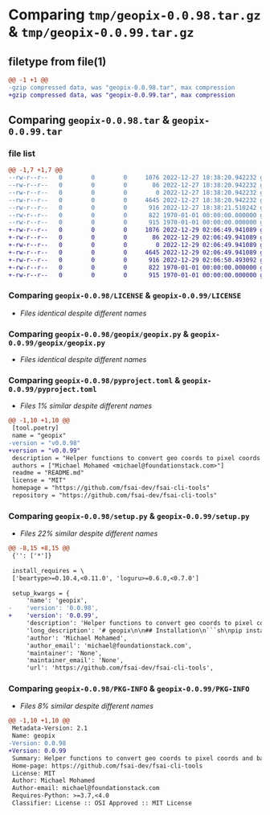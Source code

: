 # Comparing `tmp/geopix-0.0.98.tar.gz` & `tmp/geopix-0.0.99.tar.gz`

## filetype from file(1)

```diff
@@ -1 +1 @@
-gzip compressed data, was "geopix-0.0.98.tar", max compression
+gzip compressed data, was "geopix-0.0.99.tar", max compression
```

## Comparing `geopix-0.0.98.tar` & `geopix-0.0.99.tar`

### file list

```diff
@@ -1,7 +1,7 @@
--rw-r--r--   0        0        0     1076 2022-12-27 18:38:20.942232 geopix-0.0.98/LICENSE
--rw-r--r--   0        0        0       86 2022-12-27 18:38:20.942232 geopix-0.0.98/README.md
--rw-r--r--   0        0        0        0 2022-12-27 18:38:20.942232 geopix-0.0.98/geopix/__init__.py
--rw-r--r--   0        0        0     4645 2022-12-27 18:38:20.942232 geopix-0.0.98/geopix/geopix.py
--rw-r--r--   0        0        0      916 2022-12-27 18:38:21.510242 geopix-0.0.98/pyproject.toml
--rw-r--r--   0        0        0      822 1970-01-01 00:00:00.000000 geopix-0.0.98/setup.py
--rw-r--r--   0        0        0      915 1970-01-01 00:00:00.000000 geopix-0.0.98/PKG-INFO
+-rw-r--r--   0        0        0     1076 2022-12-29 02:06:49.941089 geopix-0.0.99/LICENSE
+-rw-r--r--   0        0        0       86 2022-12-29 02:06:49.941089 geopix-0.0.99/README.md
+-rw-r--r--   0        0        0        0 2022-12-29 02:06:49.941089 geopix-0.0.99/geopix/__init__.py
+-rw-r--r--   0        0        0     4645 2022-12-29 02:06:49.941089 geopix-0.0.99/geopix/geopix.py
+-rw-r--r--   0        0        0      916 2022-12-29 02:06:50.493092 geopix-0.0.99/pyproject.toml
+-rw-r--r--   0        0        0      822 1970-01-01 00:00:00.000000 geopix-0.0.99/setup.py
+-rw-r--r--   0        0        0      915 1970-01-01 00:00:00.000000 geopix-0.0.99/PKG-INFO
```

### Comparing `geopix-0.0.98/LICENSE` & `geopix-0.0.99/LICENSE`

 * *Files identical despite different names*

### Comparing `geopix-0.0.98/geopix/geopix.py` & `geopix-0.0.99/geopix/geopix.py`

 * *Files identical despite different names*

### Comparing `geopix-0.0.98/pyproject.toml` & `geopix-0.0.99/pyproject.toml`

 * *Files 1% similar despite different names*

```diff
@@ -1,10 +1,10 @@
 [tool.poetry]
 name = "geopix"
-version = "v0.0.98"
+version = "v0.0.99"
 description = "Helper functions to convert geo coords to pixel coords and back."
 authors = ["Michael Mohamed <michael@foundationstack.com>"]
 readme = "README.md"
 license = "MIT"
 homepage = "https://github.com/fsai-dev/fsai-cli-tools"
 repository = "https://github.com/fsai-dev/fsai-cli-tools"
```

### Comparing `geopix-0.0.98/setup.py` & `geopix-0.0.99/setup.py`

 * *Files 22% similar despite different names*

```diff
@@ -8,15 +8,15 @@
 {'': ['*']}
 
 install_requires = \
 ['beartype>=0.10.4,<0.11.0', 'loguru>=0.6.0,<0.7.0']
 
 setup_kwargs = {
     'name': 'geopix',
-    'version': '0.0.98',
+    'version': '0.0.99',
     'description': 'Helper functions to convert geo coords to pixel coords and back.',
     'long_description': '# geopix\n\n## Installation\n```sh\npip install geopix\n```\n\n## Getting Started\nSee tests.\n',
     'author': 'Michael Mohamed',
     'author_email': 'michael@foundationstack.com',
     'maintainer': 'None',
     'maintainer_email': 'None',
     'url': 'https://github.com/fsai-dev/fsai-cli-tools',
```

### Comparing `geopix-0.0.98/PKG-INFO` & `geopix-0.0.99/PKG-INFO`

 * *Files 8% similar despite different names*

```diff
@@ -1,10 +1,10 @@
 Metadata-Version: 2.1
 Name: geopix
-Version: 0.0.98
+Version: 0.0.99
 Summary: Helper functions to convert geo coords to pixel coords and back.
 Home-page: https://github.com/fsai-dev/fsai-cli-tools
 License: MIT
 Author: Michael Mohamed
 Author-email: michael@foundationstack.com
 Requires-Python: >=3.7,<4.0
 Classifier: License :: OSI Approved :: MIT License
```


